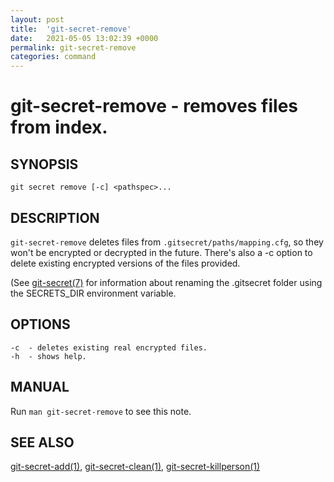 ```yaml
---
layout: post
title:  'git-secret-remove'
date:   2021-05-05 13:02:39 +0000
permalink: git-secret-remove
categories: command
---
```

git-secret-remove - removes files from index.
=============================================

## SYNOPSIS

    git secret remove [-c] <pathspec>...


## DESCRIPTION
`git-secret-remove` deletes files from `.gitsecret/paths/mapping.cfg`, 
so they won't be encrypted or decrypted in the future. 
There's also a -c option to delete existing encrypted versions of the files provided.

(See [git-secret(7)](http://git-secret.io/git-secret) for information about renaming the .gitsecret
folder using the SECRETS_DIR environment variable.


## OPTIONS

    -c  - deletes existing real encrypted files.
    -h  - shows help.


## MANUAL

Run `man git-secret-remove` to see this note.


## SEE ALSO

[git-secret-add(1)](http://git-secret.io/git-secret-add), [git-secret-clean(1)](http://git-secret.io/git-secret-clean), 
[git-secret-killperson(1)](http://git-secret.io/git-secret-killperson)
